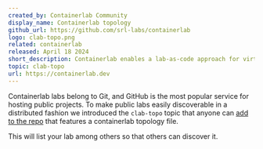```yaml
---
created_by: Containerlab Community
display_name: Containerlab topology
github_url: https://github.com/srl-labs/containerlab
logo: clab-topo.png
related: containerlab
released: April 18 2024
short_description: Containerlab enables a lab-as-code approach for virtual networking topologies.
topic: clab-topo
url: https://containerlab.dev
---
```

Containerlab labs belong to Git, and GitHub is the most popular service for hosting public projects. To make public labs easily discoverable in a distributed fashion we introduced the `clab-topo` topic that anyone can [add to the repo](https://docs.github.com/en/repositories/managing-your-repositorys-settings-and-features/customizing-your-repository/classifying-your-repository-with-topics) that features a containerlab topology file.

This will list your lab among others so that others can discover it.
